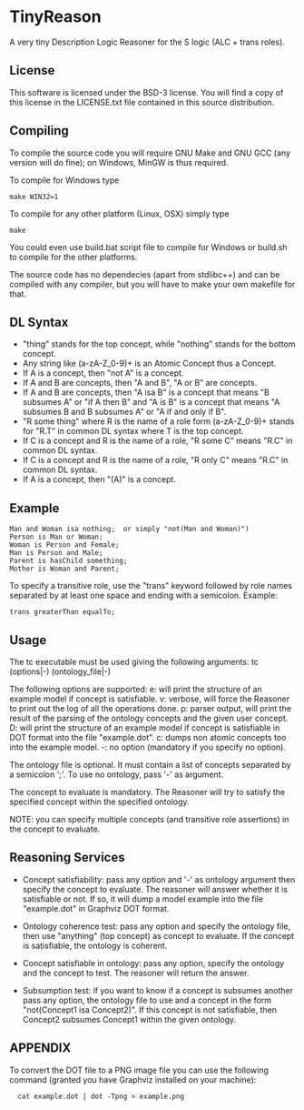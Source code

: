 TinyReason
===============================================================================
  A very tiny Description Logic Reasoner for the S logic (ALC + trans roles).

License
-------
  This software is licensed under the BSD-3 license. You will find a copy of this
  license in the LICENSE.txt file contained in this source distribution.

Compiling
---------
  To compile the source code you will require GNU Make and GNU GCC (any version
  will do fine); on Windows, MinGW is thus required.

  To compile for Windows type

    make WIN32=1

  To compile for any other platform (Linux, OSX) simply type

    make

  You could even use build.bat script file to compile for Windows or build.sh to
  compile for the other platforms.

  The source code has no dependecies (apart from stdlibc++) and can be compiled
  with any compiler, but you will have to make your own makefile for that.

DL Syntax
---------
  * "thing" stands for the top concept, while "nothing" stands for the
   bottom concept.
  * Any string like (a-zA-Z_0-9)+ is an Atomic Concept thus a Concept.
  * If A is a concept, then "not A" is a concept.
  * If A and B are concepts, then "A and B", "A or B" are concepts.
  * If A and B are concepts, then "A isa B" is a concept that means "B
    subsumes A" or "if A then B" and "A is B" is a concept that means "A
    subsumes B and B subsumes A" or "A if and only if B".
  * "R some thing" where R is the name of a role form (a-zA-Z_0-9)+ stands for
    "<there exists>R.T" in common DL syntax where T is the top concept.
  * If C is a concept and R is the name of a role, "R some C" means
    "<there exists>R.C" in common DL syntax.
  * If C is a concept and R is the name of a role, "R only C" means
    "<for all>R.C" in common DL syntax.
  * If A is a concept, then "(A)" is a concept.  

Example
-------

    Man and Woman isa nothing;  or simply "not(Man and Woman)")
    Person is Man or Woman;
    Woman is Person and Female;
    Man is Person and Male;
    Parent is hasChild something;
    Mother is Woman and Parent;
    
  To specify a transitive role, use the "trans" keyword followed by role names
  separated by at least one space and ending with a semicolon. Example:
  
    trans greaterThan equalTo;

Usage
-----
  The tc executable must be used giving the following arguments:
    tc (options|-) (ontology_file|-) <concept to evaluate>
  
  The following options are supported:
    e: will print the structure of an example model if concept is satisfiable.
    v: verbose, will force the Reasoner to print out the log of all the
      operations done.
    p: parser output, will print the result of the parsing of the ontology
      concepts and the given user concept.
    D: will print the structure of an example model if concept is satisfiable in DOT format into the file "example.dot".
    c: dumps non atomic concepts too into the example model.
    -: no option (mandatory if you specify no option).
  
  The ontology file is optional. It must contain a list of concepts separated
  by a semicolon ';'. To use no ontology, pass '-' as argument.
  
  The concept to evaluate is mandatory. The Reasoner will try to satisfy the
  specified concept within the specified ontology.    
  
  NOTE: you can specify multiple concepts (and transitive role assertions) in
  the concept to evaluate.
  
Reasoning Services
------------------
  * Concept satisfiability: pass any option and '-' as ontology argument then
  specify the concept to evaluate. The reasoner will answer whether it is
  satisfiable or not. If so, it will dump a model example into the file
  "example.dot" in Graphviz DOT format.
  
  * Ontology coherence test: pass any option and specify the ontology file,
  then use "anything" (top concept) as concept to evaluate. If the concept is
  satisfiable, the ontology is coherent.
  
  * Concept satisfiable in ontology: pass any option, specify the ontology
  and the concept to test. The reasoner will return the answer.
  
  * Subsumption test: if you want to know if a concept is subsumes another
  pass any option, the ontology file to use and a concept in the form 
  "not(Concept1 isa Concept2)". If this concept is not satisfiable, then
  Concept2 subsumes Concept1 within the given ontology.

APPENDIX
--------
  To convert the DOT file to a PNG image file you can use the following
  command (granted you have Graphviz installed on your machine):
  ```
    cat example.dot | dot -Tpng > example.png
  ```
